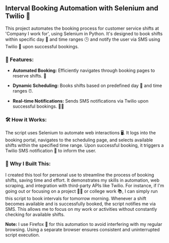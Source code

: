 ## Interval Booking Automation with Selenium and Twilio 🚀

This project automates the booking process for customer service shifts at 'Company I work for', using Selenium in Python. It's designed to book shifts within specific day 📅 and time ranges 🕒 and notify the user via SMS using Twilio 📲 upon successful bookings.

### 🌟 Features:

- **Automated Booking:** Efficiently navigates through booking pages to reserve shifts. 🤖
  
- **Dynamic Scheduling:** Books shifts based on predefined day 📆 and time ranges ⏰.

- **Real-time Notifications:** Sends SMS notifications via Twilio upon successful bookings. 📱💬

### 🛠️ How it Works:

The script uses Selenium to automate web interactions 🖥️. It logs into the booking portal, navigates to the scheduling page, and selects available shifts within the specified time range. Upon successful booking, it triggers a Twilio SMS notification 📩 to inform the user.

### 🤔 Why I Built This:

I created this tool for personal use to streamline the process of booking shifts, saving time and effort. It demonstrates my skills in automation, web scraping, and integration with third-party APIs like Twilio. For instance, if I'm going out or focusing on a project 👨‍💻 or college work 📚, I can simply run this script to book intervals for tomorrow morning. Whenever a shift becomes available and is successfully booked, the script notifies me via SMS. This allows me to focus on my work or activities without constantly checking for available shifts.

**Note:** I use Firefox 🦊 for this automation to avoid interfering with my regular browsing. Using a separate browser ensures consistent and uninterrupted script execution.